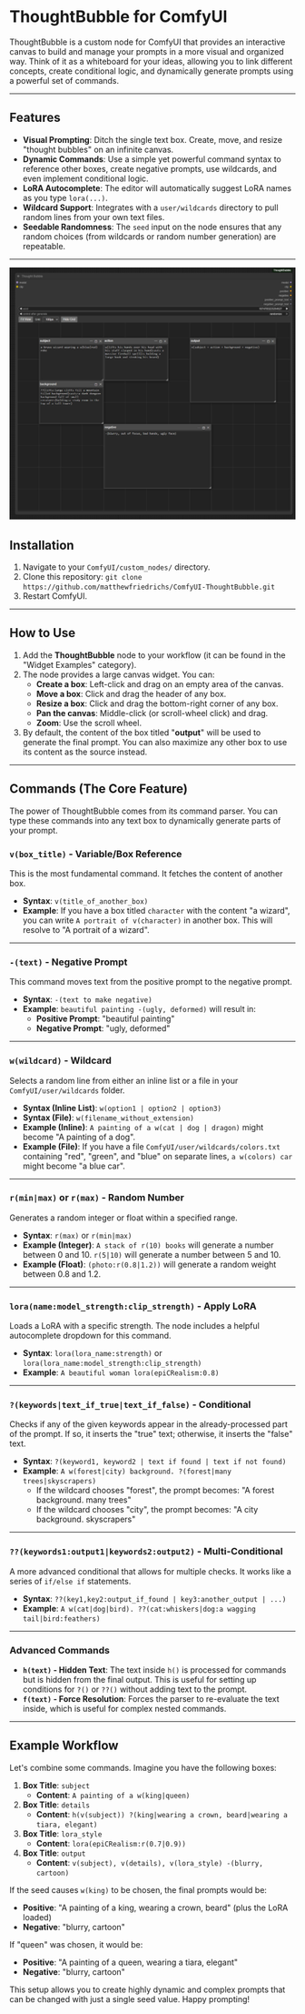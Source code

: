 # **ThoughtBubble for ComfyUI**

ThoughtBubble is a custom node for ComfyUI that provides an interactive canvas to build and manage your prompts in a more visual and organized way. Think of it as a whiteboard for your ideas, allowing you to link different concepts, create conditional logic, and dynamically generate prompts using a powerful set of commands.

---

## **Features**

* **Visual Prompting**: Ditch the single text box. Create, move, and resize "thought bubbles" on an infinite canvas.  
* **Dynamic Commands**: Use a simple yet powerful command syntax to reference other boxes, create negative prompts, use wildcards, and even implement conditional logic.  
* **LoRA Autocomplete**: The editor will automatically suggest LoRA names as you type `lora(...)`.  
* **Wildcard Support**: Integrates with a `user/wildcards` directory to pull random lines from your own text files.  
* **Seedable Randomness**: The `seed` input on the node ensures that any random choices (from wildcards or random number generation) are repeatable.

---

![Thought Bubble](./assets/thoughtbubblescreenshot.png)

## **Installation**

1. Navigate to your `ComfyUI/custom_nodes/` directory.  
2. Clone this repository: `git clone https://github.com/matthewfriedrichs/ComfyUI-ThoughtBubble.git`
3. Restart ComfyUI.

---

## **How to Use**

1. Add the **ThoughtBubble** node to your workflow (it can be found in the "Widget Examples" category).  
2. The node provides a large canvas widget. You can:  
   * **Create a box**: Left-click and drag on an empty area of the canvas.  
   * **Move a box**: Click and drag the header of any box.  
   * **Resize a box**: Click and drag the bottom-right corner of any box.  
   * **Pan the canvas**: Middle-click (or scroll-wheel click) and drag.  
   * **Zoom**: Use the scroll wheel.  
3. By default, the content of the box titled "**output**" will be used to generate the final prompt. You can also maximize any other box to use its content as the source instead.

---

## **Commands (The Core Feature)**

The power of ThoughtBubble comes from its command parser. You can type these commands into any text box to dynamically generate parts of your prompt.

### **`v(box_title)` \- Variable/Box Reference**

This is the most fundamental command. It fetches the content of another box.

* **Syntax**: `v(title_of_another_box)`  
* **Example**: If you have a box titled `character` with the content "a wizard", you can write `A portrait of v(character)` in another box. This will resolve to "A portrait of a wizard".

---

### **`-(text)` \- Negative Prompt**

This command moves text from the positive prompt to the negative prompt.

* **Syntax**: `-(text to make negative)`  
* **Example**: `beautiful painting -(ugly, deformed)` will result in:  
  * **Positive Prompt**: "beautiful painting"  
  * **Negative Prompt**: "ugly, deformed"

---

### **`w(wildcard)` \- Wildcard**

Selects a random line from either an inline list or a file in your `ComfyUI/user/wildcards` folder.

* **Syntax (Inline List)**: `w(option1 | option2 | option3)`  
* **Syntax (File)**: `w(filename_without_extension)`  
* **Example (Inline)**: `A painting of a w(cat | dog | dragon)` might become "A painting of a dog".  
* **Example (File)**: If you have a file `ComfyUI/user/wildcards/colors.txt` containing "red", "green", and "blue" on separate lines, `a w(colors) car` might become "a blue car".

---

### **`r(min|max)` or `r(max)` \- Random Number**

Generates a random integer or float within a specified range.

* **Syntax**: `r(max)` or `r(min|max)`  
* **Example (Integer)**: `A stack of r(10) books` will generate a number between 0 and 10\. `r(5|10)` will generate a number between 5 and 10\.  
* **Example (Float)**: `(photo:r(0.8|1.2))` will generate a random weight between 0.8 and 1.2.

---

### **`lora(name:model_strength:clip_strength)` \- Apply LoRA**

Loads a LoRA with a specific strength. The node includes a helpful autocomplete dropdown for this command.

* **Syntax**: `lora(lora_name:strength)` or `lora(lora_name:model_strength:clip_strength)`  
* **Example**: `A beautiful woman lora(epiCRealism:0.8)`

---

### **`?(keywords|text_if_true|text_if_false)` \- Conditional**

Checks if any of the given keywords appear in the already-processed part of the prompt. If so, it inserts the "true" text; otherwise, it inserts the "false" text.

* **Syntax**: `?(keyword1, keyword2 | text if found | text if not found)`  
* **Example**: `A w(forest|city) background. ?(forest|many trees|skyscrapers)`  
  * If the wildcard chooses "forest", the prompt becomes: "A forest background. many trees"  
  * If the wildcard chooses "city", the prompt becomes: "A city background. skyscrapers"

---

### **`??(keywords1:output1|keywords2:output2)` \- Multi-Conditional**

A more advanced conditional that allows for multiple checks. It works like a series of `if/else if` statements.

* **Syntax**: `??(key1,key2:output_if_found | key3:another_output | ...)`  
* **Example**: `A w(cat|dog|bird). ??(cat:whiskers|dog:a wagging tail|bird:feathers)`

---

### **Advanced Commands**

* **`h(text)` \- Hidden Text**: The text inside `h()` is processed for commands but is hidden from the final output. This is useful for setting up conditions for `?()` or `??()` without adding text to the prompt.  
* **`f(text)` \- Force Resolution**: Forces the parser to re-evaluate the text inside, which is useful for complex nested commands.

---

## **Example Workflow**

Let's combine some commands. Imagine you have the following boxes:

1. **Box Title**: `subject`  
   * **Content**: `A painting of a w(king|queen)`  
2. **Box Title**: `details`  
   * **Content**: `h(v(subject)) ?(king|wearing a crown, beard|wearing a tiara, elegant)`  
3. **Box Title**: `lora_style`  
   * **Content**: `lora(epiCRealism:r(0.7|0.9))`  
4. **Box Title**: `output`  
   * **Content**: `v(subject), v(details), v(lora_style) -(blurry, cartoon)`

If the seed causes `w(king)` to be chosen, the final prompts would be:

* **Positive**: "A painting of a king, wearing a crown, beard" (plus the LoRA loaded)  
* **Negative**: "blurry, cartoon"

If "queen" was chosen, it would be:

* **Positive**: "A painting of a queen, wearing a tiara, elegant"  
* **Negative**: "blurry, cartoon"

This setup allows you to create highly dynamic and complex prompts that can be changed with just a single seed value. Happy prompting\!

